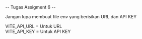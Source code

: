 -- Tugas Assigment 6 --
<br>

Jangan lupa membuat file env yang berisikan URL dan API KEY
<br>

VITE_API_URL = Untuk URL
<br>
VITE_API_KEY = Untuk API KEY
